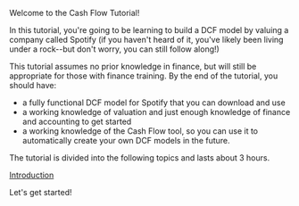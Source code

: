 Welcome to the Cash Flow Tutorial!

In this tutorial, you're going to be learning to build a DCF model by valuing a company called Spotify (if you haven't heard of it, you've likely been living under a rock--but don't worry, you can still follow along!)

This tutorial assumes no prior knowledge in finance, but will still be appropriate for those with finance training. By the end of the tutorial, you should have:

 - a fully functional DCF model for Spotify that you can download and use
 - a working knowledge of valuation and just enough knowledge of finance and accounting to get started
 - a working knowledge of the Cash Flow tool, so you can use it to automatically create your own DCF models in the future.

The tutorial is divided into the following topics and lasts about 3 hours.

[Introduction](tutorial/intro)

Let's get started!